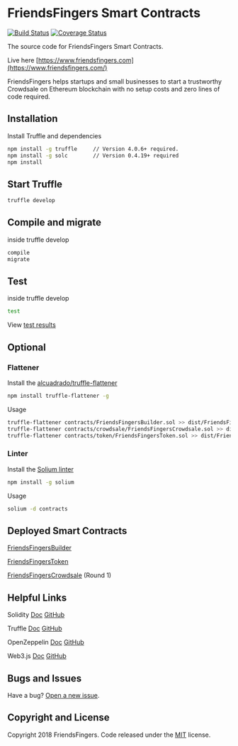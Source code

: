 # FriendsFingers Smart Contracts

[![Build Status](https://travis-ci.org/FriendsFingers/friendsfingers-smartcontracts.svg?branch=master)](https://travis-ci.org/FriendsFingers/friendsfingers-smartcontracts)
[![Coverage Status](https://coveralls.io/repos/github/FriendsFingers/friendsfingers-smartcontracts/badge.svg?branch=master)](https://coveralls.io/github/FriendsFingers/friendsfingers-smartcontracts?branch=master)

The source code for FriendsFingers Smart Contracts. 
 
Live here [https://www.friendsfingers.com](https://www.friendsfingers.com/)

FriendsFingers helps startups and small businesses to start a trustworthy Crowdsale on Ethereum blockchain with no setup costs and zero lines of code required. 


 
## Installation

Install Truffle and dependencies

```bash
npm install -g truffle     // Version 4.0.6+ required.
npm install -g solc        // Version 0.4.19+ required
npm install
```
 
 
 
## Start Truffle

```bash
truffle develop
```



## Compile and migrate
inside truffle develop
  
```bash
compile 
migrate
```
 
 
 
## Test 
inside truffle develop
  
```bash
test
```


View [test results](https://github.com/FriendsFingers/friendsfingers-smartcontracts/blob/master/test/results/test-results.md)



## Optional


### Flattener


Install the [alcuadrado/truffle-flattener](https://github.com/alcuadrado/truffle-flattener)

```bash
npm install truffle-flattener -g
```
 
Usage 
 
```bash
truffle-flattener contracts/FriendsFingersBuilder.sol >> dist/FriendsFingersBuilder.sol
truffle-flattener contracts/crowdsale/FriendsFingersCrowdsale.sol >> dist/FriendsFingersCrowdsale.sol
truffle-flattener contracts/token/FriendsFingersToken.sol >> dist/FriendsFingersToken.sol  
```


### Linter

Install the [Solium linter](https://github.com/duaraghav8/Solium)

```bash
npm install -g solium
```

Usage

```bash
solium -d contracts
```


## Deployed Smart Contracts

[FriendsFingersBuilder](https://etherscan.io/address/0xf01eab46ade80e599209681a5aaa13260ae8735c) 

[FriendsFingersToken](https://etherscan.io/token/0x3e47d6d9c8c458302ee5aec3f0ae6df9b3ad8f2f)

[FriendsFingersCrowdsale](https://etherscan.io/address/0xa5f5f3803f6174c94f71419834ab91dd2eb7963a) (Round 1) 



## Helpful Links
 
Solidity [Doc](https://solidity.readthedocs.io) [GitHub](https://github.com/ethereum/solidity)
 
Truffle [Doc](http://truffleframework.com/docs/) [GitHub](https://github.com/trufflesuite/truffle)
 
OpenZeppelin [Doc](http://zeppelin-solidity.readthedocs.io) [GitHub](https://github.com/OpenZeppelin)

Web3.js [Doc](http://web3js.readthedocs.io/en/1.0/index.html) [GitHub](https://github.com/ethereum/web3.js/)



## Bugs and Issues

Have a bug? [Open a new issue](https://github.com/friendsfingers/friendsfingers-smartcontracts/issues).



## Copyright and License

Copyright 2018 FriendsFingers. Code released under the [MIT](https://github.com/friendsfingers/friendsfingers-smartcontracts/blob/master/LICENSE) license.

